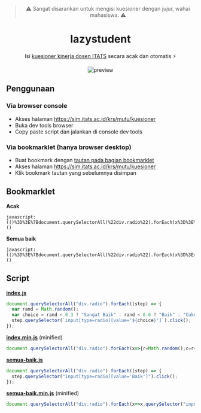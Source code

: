<!-- markdownlint-disable MD033 MD036 MD041 -->

<div align="center">

> ⚠️ Sangat disarankan untuk mengisi kuesioner dengan jujur, wahai mahasiswa. ⚠️

# lazystudent

Isi [kuesioner kinerja dosen ITATS](https://sim.itats.ac.id/krs/mutu/kuesioner) secara acak dan otomatis ⚡️

![preview](./preview.gif)

</div>

## Penggunaan

### Via browser console

- Akses halaman <https://sim.itats.ac.id/krs/mutu/kuesioner>
- Buka dev tools browser
- Copy paste script dan jalankan di console dev tools

### Via bookmarklet (hanya browser desktop)

- Buat bookmark dengan [tautan pada bagian bookmarklet](#bookmarklet)
- Akses halaman <https://sim.itats.ac.id/krs/mutu/kuesioner>
- Klik bookmark tautan yang sebelumnya disimpan

## Bookmarklet

**Acak**

```text
javascript:(()%3D%3E%7Bdocument.querySelectorAll(%22div.radio%22).forEach(x%3D%3E%7Br%3DMath.random()%3Bc%3Dr%3C.3%3F%22Sangat%20Baik%22%3Ar%3C.6%3F%22Baik%22%3A%22Cukup%22%3Bx.querySelector(%60input%5Btype%3Dradio%5D%5Bvalue%3D'%24%7Bc%7D'%5D%60).click()%7D)%7D)()
```

**Semua baik**

```text
javascript:(()%3D%3E%7Bdocument.querySelectorAll(%22div.radio%22).forEach(x%3D%3Ex.querySelector(%22input%5Btype%3Dradio%5D%5Bvalue%3DBaik%5D%22).click())%7D)()
```

## Script

[**index.js**](./index.js)

```js
document.querySelectorAll("div.radio").forEach((step) => {
  var rand = Math.random();
  var choice = rand < 0.3 ? "Sangat Baik" : rand < 0.6 ? "Baik" : "Cukup";
  step.querySelector(`input[type=radio][value='${choice}']`).click();
});
```

[**index.min.js**](./index.min.js) (minified)

<!-- prettier-ignore-start -->
```js
document.querySelectorAll("div.radio").forEach(x=>{r=Math.random();c=r<.3?"Sangat Baik":r<.6?"Baik":"Cukup";x.querySelector(`input[type=radio][value='${c}']`).click()})
```
<!-- prettier-ignore-end -->

[**semua-baik.js**](./semua-baik.js)

```js
document.querySelectorAll("div.radio").forEach((step) => {
  step.querySelector("input[type=radio][value='Baik']").click();
});
```

[**semua-baik.min.js**](./semua-baik.min.js) (minified)

<!-- prettier-ignore-start -->
```js
document.querySelectorAll("div.radio").forEach(x=>x.querySelector("input[type=radio][value=Baik]").click())
```
<!-- prettier-ignore-end -->
